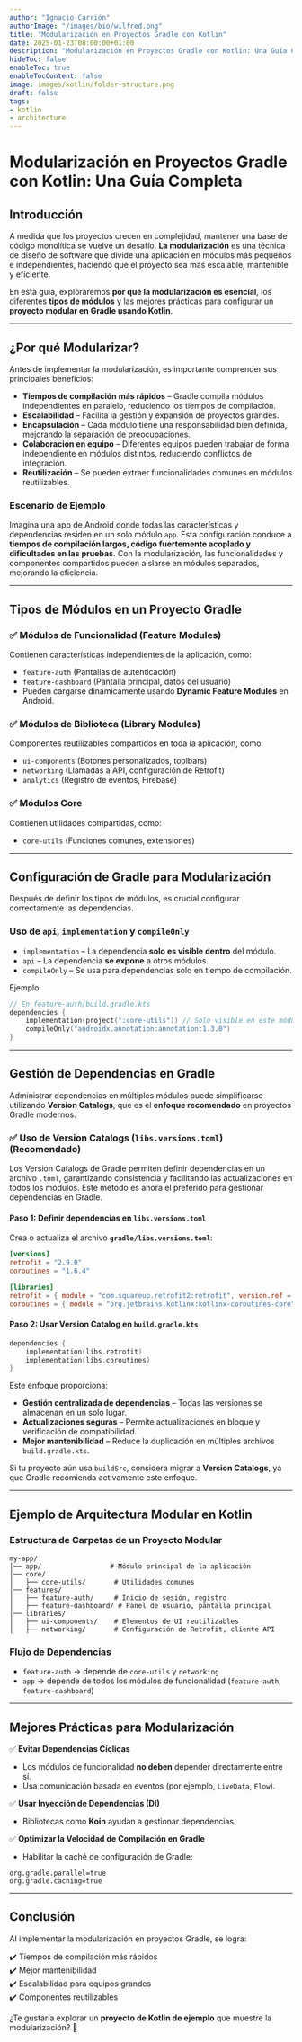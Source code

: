 ```yaml
---
author: "Ignacio Carrión"
authorImage: "/images/bio/wilfred.png"
title: "Modularización en Proyectos Gradle con Kotlin"
date: 2025-01-23T08:00:00+01:00
description: "Modularización en Proyectos Gradle con Kotlin: Una Guía Completa"
hideToc: false
enableToc: true
enableTocContent: false
image: images/kotlin/folder-structure.png
draft: false
tags:
- kotlin
- architecture
---
```


# Modularización en Proyectos Gradle con Kotlin: Una Guía Completa

## **Introducción**

A medida que los proyectos crecen en complejidad, mantener una base de código monolítica se vuelve un desafío. **La modularización** es una técnica de diseño de software que divide una aplicación en módulos más pequeños e independientes, haciendo que el proyecto sea más escalable, mantenible y eficiente.

En esta guía, exploraremos **por qué la modularización es esencial**, los diferentes **tipos de módulos** y las mejores prácticas para configurar un **proyecto modular en Gradle usando Kotlin**.

---

## **¿Por qué Modularizar?**

Antes de implementar la modularización, es importante comprender sus principales beneficios:

- **Tiempos de compilación más rápidos** – Gradle compila módulos independientes en paralelo, reduciendo los tiempos de compilación.
- **Escalabilidad** – Facilita la gestión y expansión de proyectos grandes.
- **Encapsulación** – Cada módulo tiene una responsabilidad bien definida, mejorando la separación de preocupaciones.
- **Colaboración en equipo** – Diferentes equipos pueden trabajar de forma independiente en módulos distintos, reduciendo conflictos de integración.
- **Reutilización** – Se pueden extraer funcionalidades comunes en módulos reutilizables.

### **Escenario de Ejemplo**

Imagina una app de Android donde todas las características y dependencias residen en un solo módulo `app`. Esta configuración conduce a **tiempos de compilación largos, código fuertemente acoplado y dificultades en las pruebas**. Con la modularización, las funcionalidades y componentes compartidos pueden aislarse en módulos separados, mejorando la eficiencia.

---

## **Tipos de Módulos en un Proyecto Gradle**

### ✅ **Módulos de Funcionalidad (Feature Modules)**

Contienen características independientes de la aplicación, como:

- `feature-auth` (Pantallas de autenticación)
- `feature-dashboard` (Pantalla principal, datos del usuario)
- Pueden cargarse dinámicamente usando **Dynamic Feature Modules** en Android.

### ✅ **Módulos de Biblioteca (Library Modules)**

Componentes reutilizables compartidos en toda la aplicación, como:

- `ui-components` (Botones personalizados, toolbars)
- `networking` (Llamadas a API, configuración de Retrofit)
- `analytics` (Registro de eventos, Firebase)

### ✅ **Módulos Core**

Contienen utilidades compartidas, como:

- `core-utils` (Funciones comunes, extensiones)

---

## **Configuración de Gradle para Modularización**

Después de definir los tipos de módulos, es crucial configurar correctamente las dependencias.

### **Uso de `api`, `implementation` y `compileOnly`**

- `implementation` – La dependencia **solo es visible dentro** del módulo.
- `api` – La dependencia **se expone** a otros módulos.
- `compileOnly` – Se usa para dependencias solo en tiempo de compilación.

Ejemplo:

```kotlin
// En feature-auth/build.gradle.kts
dependencies {
    implementation(project(":core-utils")) // Solo visible en este módulo
    compileOnly("androidx.annotation:annotation:1.3.0")
}
```

---

## **Gestión de Dependencias en Gradle**

Administrar dependencias en múltiples módulos puede simplificarse utilizando **Version Catalogs**, que es el **enfoque recomendado** en proyectos Gradle modernos.

### ✅ **Uso de Version Catalogs (`libs.versions.toml`)** (Recomendado)

Los Version Catalogs de Gradle permiten definir dependencias en un archivo `.toml`, garantizando consistencia y facilitando las actualizaciones en todos los módulos. Este método es ahora el preferido para gestionar dependencias en Gradle.

#### **Paso 1: Definir dependencias en `libs.versions.toml`**

Crea o actualiza el archivo **`gradle/libs.versions.toml`**:

```toml
[versions]
retrofit = "2.9.0"
coroutines = "1.6.4"

[libraries]
retrofit = { module = "com.squareup.retrofit2:retrofit", version.ref = "retrofit" }
coroutines = { module = "org.jetbrains.kotlinx:kotlinx-coroutines-core", version.ref = "coroutines" }
```

#### **Paso 2: Usar Version Catalog en `build.gradle.kts`**

```kotlin
dependencies {
    implementation(libs.retrofit)
    implementation(libs.coroutines)
}
```

Este enfoque proporciona:
- **Gestión centralizada de dependencias** – Todas las versiones se almacenan en un solo lugar.
- **Actualizaciones seguras** – Permite actualizaciones en bloque y verificación de compatibilidad.
- **Mejor mantenibilidad** – Reduce la duplicación en múltiples archivos `build.gradle.kts`.

Si tu proyecto aún usa `buildSrc`, considera migrar a **Version Catalogs**, ya que Gradle recomienda activamente este enfoque.

---

## **Ejemplo de Arquitectura Modular en Kotlin**

### **Estructura de Carpetas de un Proyecto Modular**

```
my-app/
│── app/                 # Módulo principal de la aplicación
│── core/
│   ├── core-utils/       # Utilidades comunes
│── features/
│   ├── feature-auth/     # Inicio de sesión, registro
│   ├── feature-dashboard/ # Panel de usuario, pantalla principal
│── libraries/
│   ├── ui-components/    # Elementos de UI reutilizables
│   ├── networking/       # Configuración de Retrofit, cliente API
```

### **Flujo de Dependencias**
- `feature-auth` → depende de `core-utils` y `networking`
- `app` → depende de todos los módulos de funcionalidad (`feature-auth`, `feature-dashboard`)

---

## **Mejores Prácticas para Modularización**

✅ **Evitar Dependencias Cíclicas**

- Los módulos de funcionalidad **no deben** depender directamente entre sí.
- Usa comunicación basada en eventos (por ejemplo, `LiveData`, `Flow`).

✅ **Usar Inyección de Dependencias (DI)**

- Bibliotecas como **Koin** ayudan a gestionar dependencias.

✅ **Optimizar la Velocidad de Compilación en Gradle**

- Habilitar la caché de configuración de Gradle:

```properties
org.gradle.parallel=true
org.gradle.caching=true
```

---

## **Conclusión**

Al implementar la modularización en proyectos Gradle, se logra:

✔️ Tiempos de compilación más rápidos  
✔️ Mejor mantenibilidad  
✔️ Escalabilidad para equipos grandes  
✔️ Componentes reutilizables

¿Te gustaría explorar un **proyecto de Kotlin de ejemplo** que muestre la modularización? 🚀


